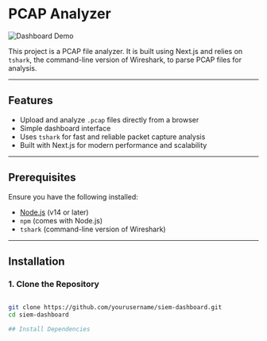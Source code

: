 # PCAP Analyzer

![Dashboard Demo](https://media2.giphy.com/media/v1.Y2lkPTc5MGI3NjExdDl1OXZnZmxzYzBwaG5raHJvMnN5anV0YnduaGM2Mm12bGxwZzdtaiZlcD12MV9pbnRlcm5hbF9naWZfYnlfaWQmY3Q9Zw/f4V2mqvv0wT9m/giphy.gif)

This project is a PCAP file analyzer. It is built using Next.js and relies on `tshark`, the command-line version of Wireshark, to parse PCAP files for analysis.

---

## Features

- Upload and analyze `.pcap` files directly from a browser  
- Simple dashboard interface  
- Uses `tshark` for fast and reliable packet capture analysis  
- Built with Next.js for modern performance and scalability  

---

## Prerequisites

Ensure you have the following installed:

- [Node.js](https://nodejs.org/) (v14 or later)  
- `npm` (comes with Node.js)  
- `tshark` (command-line version of Wireshark)  

---

## Installation

### 1. Clone the Repository

```bash

git clone https://github.com/yourusername/siem-dashboard.git
cd siem-dashboard

## Install Dependencies
